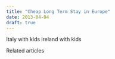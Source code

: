 ```yaml
---
title: "Cheap Long Term Stay in Europe"
date: 2013-04-04
draft: true
---
```


  
  
  
  
  
  
  
  

<!--more--> Italy with kids ireland with kids

Related articles

